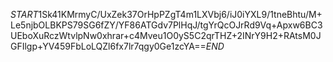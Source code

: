 $START$1Sk41KMrmyC/UxZek37OrHpPZgT4m1LXVbj6/iJ0iYXL9/1tneBhtu/M+Le5njbOLBKPS79SG6fZY/YF86ATGdv7PlHqJ/tgYrQcOJrRd9Vq+Apxw6BC3UEboXuRczWtvlpNw0xhrar+c4Mveu1O0yS5C2qrTHZ+2INrY9H2+RAtsM0JGFIlgp+YV459FbLoLQZl6fx7lr7qgy0Ge1zcYA==$END$